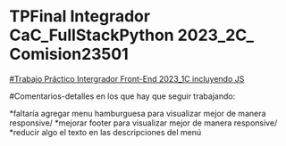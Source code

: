 # TPFinal Integrador CaC_FullStackPython 2023_2C_ Comision23501

[#Trabajo Práctico Intergrador Front-End 2023_1C incluyendo JS](https://clever-pasca-b4696a.netlify.app/)


#Comentarios-detalles en los que hay que seguir trabajando:

*faltaría agregar menu hamburguesa para visualizar mejor de manera responsive/
*mejorar footer para visualizar mejor de manera responsive/
*reducir algo el texto en las descripciones del menú


